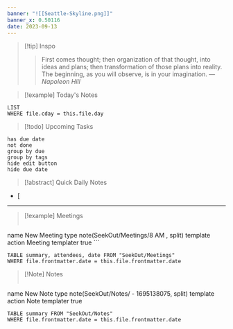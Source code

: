 ```yaml
---
banner: "![[Seattle-Skyline.png]]"
banner_x: 0.50116
date: 2023-09-13
---
```


> [!tip] Inspo
>> First comes thought; then organization of that thought, into ideas and plans; then transformation of those plans into reality. The beginning, as you will observe, is in your imagination.
> — <cite>Napoleon Hill</cite>


> [!example] Today's Notes
```dataview
LIST
WHERE file.cday = this.file.day
```

> [!todo] Upcoming Tasks

```tasks
has due date
not done
group by due
group by tags
hide edit button
hide due date
```

> [!abstract] Quick Daily Notes


- [ 

---

> [!example] Meetings
>  ```button
name New Meeting
type note(SeekOut/Meetings/8  AM , split) template
action Meeting
templater true ```

```dataview  
TABLE summary, attendees, date FROM "SeekOut/Meetings"  
WHERE file.frontmatter.date = this.file.frontmatter.date  
```

> [!Note]  Notes
> ```button
name New Note
type note(SeekOut/Notes/ - 1695138075, split) template
action Note
templater true
```dataview
TABLE summary FROM "SeekOut/Notes"  
WHERE file.frontmatter.date = this.file.frontmatter.date  
```

​
